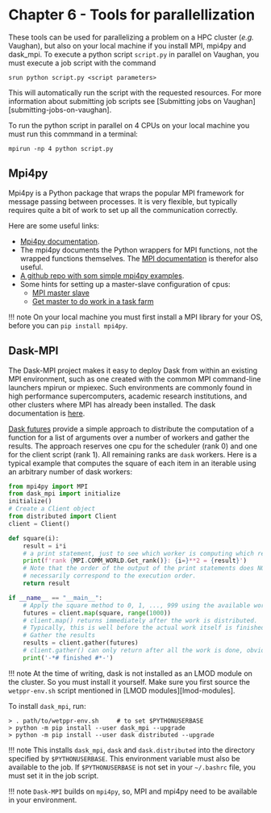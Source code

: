 # Chapter 6 - Tools for parallellization

These tools can be used for parallelizing a problem on a HPC cluster (*e.g.* Vaughan), but also on your  local machine if you install MPI, mpi4py and dask_mpi. To execute a python script ``script.py`` in parallel  on Vaughan, you must execute a job script with the command

```shell
srun python script.py <script parameters>
```

This will automatically run the script with the requested resources. For more information about submitting  job scripts see [Submitting jobs on Vaughan][submitting-jobs-on-vaughan].

To run the python script in parallel on 4 CPUs on your local machine you must run this commmand in a terminal:

```shell
mpirun -np 4 python script.py
```

## Mpi4py

Mpi4py is a Python package that wraps the popular MPI framework for message passing between processes. It is very  flexible, but typically requires quite a bit of work to set up all the communication correctly.

Here are some useful links:

- [Mpi4py documentation](https://mpi4py.readthedocs.io/en/stable).
- The mpi4py documents the Python wrappers for MPI functions, not the wrapped functions themselves. The [MPI documentation](https://www.open-mpi.org/doc/) is therefor also useful.
- [A github repo with som simple mpi4py examples](https://github.com/jbornschein/mpi4py-examples).
- Some hints for setting up a master-slave configuration of cpus:
    - [MPI master slave](https://github.com/luca-s/mpi-master-slave)
    - [Get master to do work in a task farm](https://stackoverflow.com/questions/40508520/get-master-to-do-work-in-task-farm)

!!! note
    On your local machine you must first install a MPI library for your OS, before you can ``pip install mpi4py``.

## Dask-MPI

The Dask-MPI project makes it easy to deploy Dask from within an existing MPI environment, such as one created with  the common MPI command-line launchers mpirun or mpiexec. Such environments are commonly found in high performance  supercomputers, academic research institutions, and other clusters where MPI has already been installed. The dask  documentation is [here](https://docs.dask.org/en/stable/).

[Dask futures](https://docs.dask.org/en/stable/futures.html) provide a simple approach to distribute the computation  of a function for a list of arguments over a number of workers and gather the results. The approach reserves one cpu  for the scheduler (rank 0) and one for the client script (rank 1). All remaining ranks are ``dask`` workers. Here is  a typical example that computes the square of each item in an iterable using an arbitrary number of dask workers:

```python
from mpi4py import MPI
from dask_mpi import initialize
initialize()
# Create a Client object
from distributed import Client
client = Client()

def square(i):
    result = i*i
    # a print statement, just to see which worker is computing which result:
    print(f'rank {MPI.COMM_WORLD.Get_rank()}: {i=}**2 = {result}')
    # Note that the order of the output of the print statements does NOT 
    # necessarily correspond to the execution order.
    return result

if __name__ == "__main__":
    # Apply the square method to 0, 1, ..., 999 using the available workers
    futures = client.map(square, range(1000))
    # client.map() returns immediately after the work is distributed.
    # Typically, this is well before the actual work itself is finished.
    # Gather the results
    results = client.gather(futures)
    # client.gather() can only return after all the work is done, obviously.
    print('-*# finished #*-')
```

!!! note
    At the time of writing, dask is not installed as an LMOD module on the cluster. So you must install it yourself. Make sure you first source the ``wetppr-env.sh`` script mentioned in [LMOD modules][lmod-modules].

To install ``dask_mpi``, run:

```shell
> . path/to/wetppr-env.sh     # to set $PYTHONUSERBASE
> python -m pip install --user dask_mpi --upgrade
> python -m pip install --user dask distributed --upgrade
```

!!! note
    This installs ``dask_mpi``, ``dask`` and ``dask.distributed`` into the directory specified by ``$PYTHONUSERBASE``. This environment variable must also be available to the job. If ``$PYTHONUSERBASE`` is not set in your ``~/.bashrc`` file, you must set it in the job script.

!!! note
    `Dask-MPI` builds on `mpi4py`, so, MPI and mpi4py need to be available in your environment.
